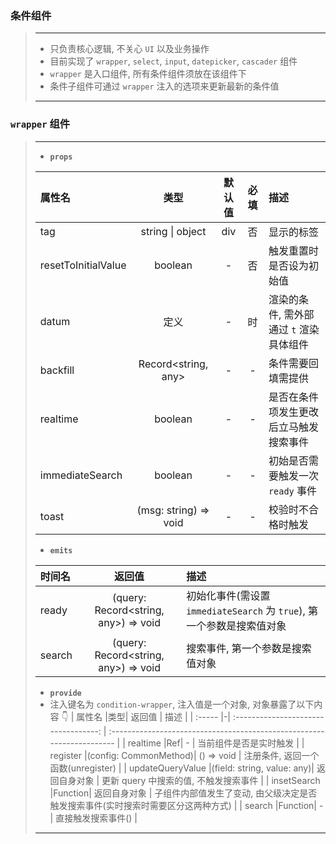 ### 条件组件

> ---
>
> -   只负责核心逻辑, 不关心 `UI` 以及业务操作
> -   目前实现了 `wrapper`, `select`, `input`, `datepicker`, `cascader` 组件
> -   `wrapper` 是入口组件, 所有条件组件须放在该组件下
> -   条件子组件可通过 `wrapper` 注入的选项来更新最新的条件值
>
> ---

### `wrapper` 组件

> ---
>
> -   **`props`**
>
> | 属性名              |         类型          | 默认值 | 必填 | 描述                                    |
> | :------------------ | :-------------------: | :----: | :--: | :-------------------------------------- |
> | tag                 |   string \| object    |  div   |  否  | 显示的标签                              |
> | resetToInitialValue |        boolean        |   -    |  否  | 触发重置时是否设为初始值                |
> | datum               |         定义          |   -    |  时  | 渲染的条件, 需外部通过 `t` 渲染具体组件 |
> | backfill            |  Record<string, any>  |   -    |  -   | 条件需要回填需提供                      |
> | realtime            |        boolean        |   -    |  -   | 是否在条件项发生更改后立马触发搜索事件  |
> | immediateSearch     |        boolean        |   -    |  -   | 初始是否需要触发一次 `ready` 事件       |
> | toast               | (msg: string) => void |   -    |  -   | 校验时不合格时触发                      |
>
> -   **`emits`**
>
> | 时间名 |                返回值                | 描述                                                                   |
> | :----- | :----------------------------------: | :--------------------------------------------------------------------- |
> | ready  | (query: Record<string, any>) => void | 初始化事件(需设置 `immediateSearch` 为 `true`), 第一个参数是搜索值对象 |
> | search | (query: Record<string, any>) => void | 搜索事件, 第一个参数是搜索值对象                                       |
>
> -   **`provide`**
> -   注入键名为 `condition-wrapper`, 注入值是一个对象, 对象暴露了以下内容 👇
>     | 属性名 |类型| 返回值 | 描述 |
>     | :----- |-| :----------------------------------: | :--------------------------------------------------------------------- |
>     | realtime |Ref<boolean>| - | 当前组件是否是实时触发 |
>     | register |(config: CommonMethod)| () => void | 注册条件, 返回一个函数(unregister) |
>     | updateQueryValue |(field: string, value: any)| 返回自身对象 | 更新 query 中搜索的值, 不触发搜索事件 |
>     | insetSearch |Function| 返回自身对象 | 子组件内部值发生了变动, 由父级决定是否触发搜索事件(实时搜索时需要区分这两种方式) |
>     | search |Function| -| 直接触发搜索事件() |
>
> ---
